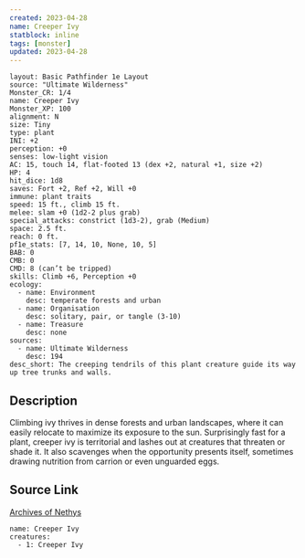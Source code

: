 ```yaml
---
created: 2023-04-28
name: Creeper Ivy
statblock: inline
tags: [monster]
updated: 2023-04-28
---
```

```statblock
layout: Basic Pathfinder 1e Layout
source: "Ultimate Wilderness"
Monster_CR: 1/4
name: Creeper Ivy
Monster_XP: 100
alignment: N
size: Tiny
type: plant
INI: +2
perception: +0
senses: low-light vision
AC: 15, touch 14, flat-footed 13 (dex +2, natural +1, size +2)
HP: 4
hit_dice: 1d8
saves: Fort +2, Ref +2, Will +0
immune: plant traits
speed: 15 ft., climb 15 ft.
melee: slam +0 (1d2-2 plus grab)
special_attacks: constrict (1d3-2), grab (Medium)
space: 2.5 ft.
reach: 0 ft.
pf1e_stats: [7, 14, 10, None, 10, 5]
BAB: 0
CMB: 0
CMD: 8 (can’t be tripped)
skills: Climb +6, Perception +0
ecology:
  - name: Environment
    desc: temperate forests and urban
  - name: Organisation
    desc: solitary, pair, or tangle (3-10)
  - name: Treasure
    desc: none
sources:
  - name: Ultimate Wilderness
    desc: 194
desc_short: The creeping tendrils of this plant creature guide its way up tree trunks and walls.
```
## Description
Climbing ivy thrives in dense forests and urban landscapes, where it can easily relocate to maximize its exposure to the sun. Surprisingly fast for a plant, creeper ivy is territorial and lashes out at creatures that threaten or shade it. It also scavenges when the opportunity presents itself, sometimes drawing nutrition from carrion or even unguarded eggs.
## Source Link
[Archives of Nethys](https://aonprd.com/MonsterDisplay.aspx?ItemName=Creeper%20Ivy)
```encounter-table
name: Creeper Ivy
creatures:
  - 1: Creeper Ivy
```
